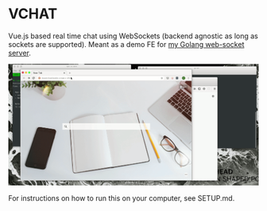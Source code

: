 # VCHAT

Vue.js based real time chat using WebSockets (backend agnostic as long as sockets are supported). Meant as a demo FE for [my Golang web-socket server](https://github.com/sharmarajdaksh/chat-microservice).

![Demo gif](vchat.gif)

For instructions on how to run this on your computer, see SETUP.md.
